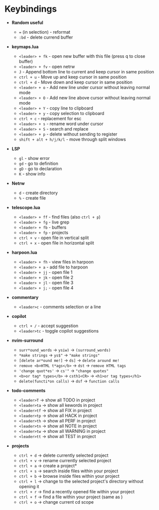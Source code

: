 # Keybindings

- **Random useful**
	- `=` (in selection) - reformat
    - `:bd` - delete currend buffer

- **keymaps.lua**
    - `<leader> + fk` - open new buffer with this file (press q to close buffer)
    - `<leader> + fv` - open netrw
    - `J`  - Append bottom line to current and keep cursor in same position
    - `ctrl + u`  - Move up and keep cursor in same position
	- `ctrl + d`  - Move down and keep cursor in same position
    - `<leader> + o` - Add new line under cursor without leaving normal mode
    - `<leader> + O` - Add new line above cursor without leaving normal mode
	- `<leader> + Y` - copy line to clipboard
	- `<leader> + y` - copy selection to clipboard
	- `ctrl + c` - replacement for esc
	- `<leader> + s` - rename word under cursor
	- `<leader> + S` - search and replace
	- `<leader> + p` - delete without sending to register
    - `shift + alt + h/j/k/l` - move through split windows

- **LSP**
	- `gl` - show error
    - `gd` - go to definition
    - `gD` - go to declaration
    - `K` - show info

- **Netrw**
	- `d` - create directory
	- `%` - create file

- **telescope.lua**
	- `<leader> + ff` - find files (also `ctrl + p`)
	- `<leader> + fg` - live grep
	- `<leader> + fb` - buffers
    - `<leader> + fp` - projects
    - `ctrl + v` - open file in vertical split
    - `ctrl + x` - open file in horizontal split

- **harpoon.lua**
    - `<leader> + fh` - view files in harpoon
	- `<leader> + a` - add file to harpoon
	- `<leader> + jj` - open file 1
	- `<leader> + jk` - open file 2
	- `<leader> + jl` - open file 3
	- `<leader> + j;` - open file 4

- **commentary**
	- `<leader>c` - comments selection or a line

- **copilot**
    - `ctrl + /` - accept suggestion
    - `<leader>tc` - toggle copilot suggestions

- **nvim-surround**
    - `surr*ound_words` -> `ysiw)` -> `(surround_words)`
    - `*make strings` -> `ys$"` -> `"make strings"`
    - `[delete ar*ound me!]` -> `ds]` -> `delete around me!`
    - `remove <b>HTML t*ags</b>` -> `dst` -> `remove HTML tags`
    - `'change quot*es'` -> `cs'"` -> `"change quotes"`
    - `<b>or tag* types</b>` -> `csth1<CR>` -> `<h1>or tag types</h1>`
    - `delete(functi*on calls)` -> `dsf` -> `function calls`

- **todo-comments**
    - `<leader>T` -> show all TODO in project
    - `<leader>ta` -> show all kewords in project
    - `<leader>tf` -> show all FIX in project
    - `<leader>tp` -> show all HACK in project
    - `<leader>th` -> show all PERF in project
    - `<leader>tn` -> show all NOTE in project
    - `<leader>tw` -> show all WARNING in project
    - `<leader>tt` -> show all TEST in project

- **projects**
    - `ctrl + d` -> delete currently selected project
    - `ctrl + v` -> rename currently selected project
    - `ctrl + a` -> create a project*
    - `ctrl + s` -> search inside files within your project
    - `ctrl + b` -> browse inside files within your project
    - `ctrl + l` -> change to the selected project's directory without opening it
    - `ctrl + r` -> find a recently opened file within your project
    - `ctrl + f` -> find a file within your project (same as <CR>)
    - `ctrl + o` -> change current cd scope

